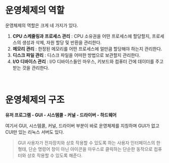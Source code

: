 # 운영체제의 역할
운영체제의 역할은 크게 네 가지가 있다.

1. **CPU 스케줄링과 프로세스 관리** : CPU 소유권을 어떤 프로세스에 할당할지, 프로세스의 생성과 삭제, 자원 할당 및 반환을 관리한다.
2. **메모리 관리** : 한정된 메모리를 어떤 프로세스에 얼만큼 할당해야 하는지 관리한다.
3. **디스크 파일 관리** : 디스크 파일을 어떠한 방법으로 보관할지 관리한다.
4. **I/O 디바이스 관리** : I/O 디바이스들인 마우스, 키보드와 컴퓨터 간에 데이터를 주고받는 것을 관리한다.

<br>

# 운영체제의 구조

**유저 프로그램 - GUI - 시스템콜 - 커널 - 드라이버 - 하드웨어**

여기서 GUI, 시스템콜, 커널, 드라이버 부분이 바로 운영체제를 지칭하며 GUI가 없고 CUI만 있는 리눅스 서버도 있다.

> GUI
> 사용자가 전자장치와 상호 작용할 수 있도록 하는 사용자 인터페이스의 한 형태, 단순 명령어 창이 아닌 아이콘을 마우스로 클릭하는 단순한 동작으로 컴퓨터와 상호 작용할 수 있도록 해준다.
